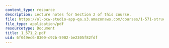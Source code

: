 ```yaml
---
content_type: resource
description: Lecture notes for Section 2 of this course.
file: https://ol-ocw-studio-app-qa.s3.amazonaws.com/courses/1-571-structural-analysis-and-control-spring-2004/6f049ec60300c92b5902be2305f82fdf_1_571_2.pdf
file_type: application/pdf
resourcetype: Document
title: 1_571_2.pdf
uid: 6f049ec6-0300-c92b-5902-be2305f82fdf
---
```

